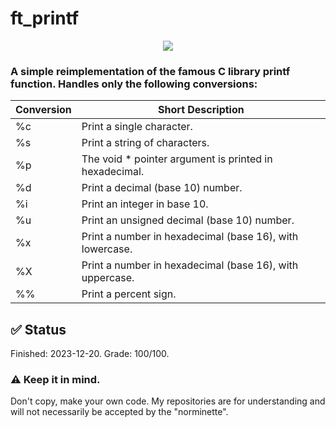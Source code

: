 # ft_printf

<p align="center">
  <img src="https://www.log2base2.com/images/c/print-variables.png"/>
  </p>

### A simple reimplementation of the famous C library printf function. Handles only the following conversions:

 | Conversion | Short Description                                                                             |
 |------------|-----------------------------------------------------------------------------------------------|
 | %c         | Print a single character.                                                                     |
 | %s         | Print a string of characters.                                                                 |
 | %p         | The void * pointer argument is printed in hexadecimal.                                        |
 | %d         | Print a decimal (base 10) number.                                                             |
 | %i         | Print an integer in base 10.                                                                  |
 | %u         | Print an unsigned decimal (base 10) number.                                                   |
 | %x         | Print a number in hexadecimal (base 16), with lowercase.                                      |
 | %X         | Print a number in hexadecimal (base 16), with uppercase.                                      |
 | %%         | Print a percent sign.                                                                         |

## ✅ Status
Finished: 2023-12-20. Grade: 100/100.


### ⚠️ Keep it in mind.
Don't copy, make your own code. My repositories are for understanding and will not necessarily be accepted by the "norminette".
